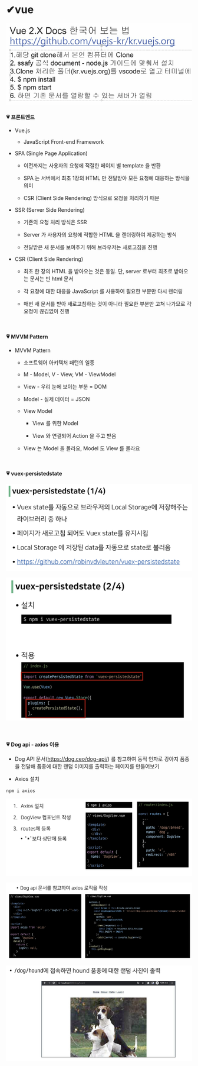 # ✔vue

![](vue_1_assets/2023-01-04-16-15-46-image.png)

#### 💗 프론트엔드

- Vue.js
  
  - JavaScript Front-end Framework

- SPA (Single Page Application)
  
  - 이전까지는 사용자의 요청에 적절한 페이지 별 template 을 반환
  
  - SPA 는 서버에서 최초 1장의 HTML 만 전달받아 모든 요청에 대응하는 방식을 의미
  
  - CSR (Client Side Rendering) 방식으로 요청을 처리하기 때문

- SSR (Server Side Rendering)
  
  - 기존의 요청 처리 방식은 SSR
  
  - Server 가 사용자의 요청에 적합한 HTML 을 렌더링하여 제공하는 방식
  
  - 전달받은 새 문서를 보여주기 위해 브라우저는 새로고침을 진행

- CSR (Client Side Rendering)
  
  - 최초 한 장의 HTML 을 받아오는 것은 동일. 단, server 로부터 최초로 받아오는 문서는 빈 html 문서
  
  - 각 요청에 대한 대응을 JavaScript 를 사용하여 필요한 부분만 다시 렌더링
  
  - 매번 새 문서를 받아 새로고침하는 것이 아니라 필요한 부분만 고쳐 나가므로 각 요청이 끊김없이 진행

<br>

#### 💗 MVVM Pattern

- MVVM Pattern
  
  - 소프트웨어 아키텍처 패턴의 일종
  
  - M - Model, V - View, VM - ViewModel
  
  - View - 우리 눈에 보이는 부분 = DOM
  
  - Model - 실제 데이터 = JSON
  
  - View Model
    
    - View 를 위한 Model
    
    - View 와 연결되어 Action 을 주고 받음
  
  - View 는 Model 을 몰라요, Model 도 View 를 몰라요

<br>

#### 💗 vuex-persistedstate

![](vue_1_assets/2023-01-04-16-08-20-image.png)

![](vue_1_assets/2023-01-04-16-08-39-image.png)

<br>

#### 💗 Dog api - axios 이용

- Dog API 문서(https://dog.ceo/dog-api/) 를 참고하여 동적 인자로 강아지 품종을 전달해 품종에 대한 랜덤 이미지를 출력하는 페이지를 만들어보기

- Axios 설치

```vue
npm i axios
```

![](vue_1_assets/2023-01-08-00-12-09-image.png)

![](vue_1_assets/2023-01-08-00-12-26-image.png)

![](vue_1_assets/2023-01-08-00-12-46-image.png)
